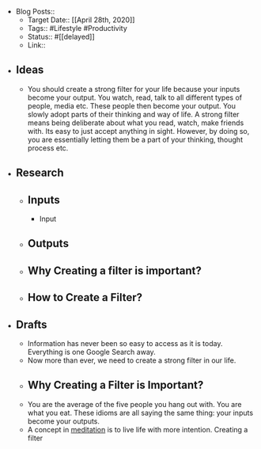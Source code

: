 - Blog Posts::
    - Target Date:: [[April 28th, 2020]] 
    - Tags:: #Lifestyle #Productivity
    - Status:: #[[delayed]]
    - Link:: 
- ## Ideas
    - You should create a strong filter for your life because your inputs become your output. You watch, read, talk to all different types of people, media etc. These people then become your output. You slowly adopt parts of their thinking and way of life. A strong filter means being deliberate about what you read, watch, make friends with. Its easy to just accept anything in sight. However, by doing so, you are essentially letting them be a part of your thinking, thought process etc. 
- ## Research
    - ## Inputs
        - Input 
    - ## Outputs
    - ## Why Creating a filter is important?
    - ## How to Create a Filter?
- ## Drafts
    - Information has never been so easy to access as it is today. Everything is one Google Search away. 
    - Now more than ever, we need to create a strong filter in our life.
    - ## Why Creating a Filter is Important?
    - You are the average of the five people you hang out with. You are what you eat. These idioms are all saying the same thing: your inputs become your outputs. 
    - A concept in [meditation](https://www.andyjgao.com/blog/why-i-created-blog/) is to live life with more intention. Creating a filter 
